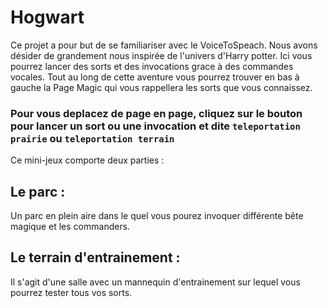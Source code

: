 # Hogwart 
Ce projet a pour but de se familiariser avec le VoiceToSpeach. 
Nous avons désider de grandement nous inspirée de l'univers d'Harry potter.
Ici vous pourrez lancer des sorts et des invocations grace à des commandes vocales.
Tout au long de cette aventure vous pourrez trouver en bas à gauche la Page Magic qui 
vous rappellera les sorts que vous connaissez.

### Pour vous deplacez de page en page, cliquez sur le bouton pour lancer un sort ou une invocation et dite `teleportation prairie` ou `teleportation terrain`

Ce mini-jeux comporte deux parties :

## Le parc : 
Un parc en plein aire dans le quel vous pourez invoquer différente bête magique et les commanders.

## Le terrain d'entrainement : 
Il s'agit d'une salle avec un mannequin d'entrainement sur lequel vous pourrez tester tous vos sorts.

